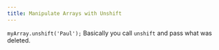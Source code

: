 ```yaml
---
title: Manipulate Arrays with Unshift
---
```

`myArray.unshift('Paul');` Basically you call `unshift` and pass what was deleted.